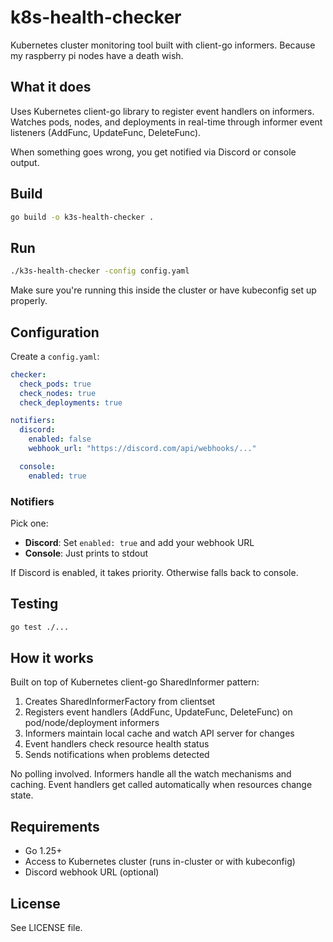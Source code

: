 # k8s-health-checker

Kubernetes cluster monitoring tool built with client-go informers.
Because my raspberry pi nodes have a death wish.

## What it does

Uses Kubernetes client-go library to register event handlers on informers. Watches pods, nodes, and deployments in real-time through informer event listeners (AddFunc, UpdateFunc, DeleteFunc).

When something goes wrong, you get notified via Discord or console output.

## Build

```bash
go build -o k3s-health-checker .
```

## Run

```bash
./k3s-health-checker -config config.yaml
```

Make sure you're running this inside the cluster or have kubeconfig set up properly.

## Configuration

Create a `config.yaml`:

```yaml
checker:
  check_pods: true
  check_nodes: true
  check_deployments: true

notifiers:
  discord:
    enabled: false
    webhook_url: "https://discord.com/api/webhooks/..."

  console:
    enabled: true
```

### Notifiers

Pick one:

- **Discord**: Set `enabled: true` and add your webhook URL
- **Console**: Just prints to stdout

If Discord is enabled, it takes priority. Otherwise falls back to console.

## Testing

```bash
go test ./...
```

## How it works

Built on top of Kubernetes client-go SharedInformer pattern:

1. Creates SharedInformerFactory from clientset
2. Registers event handlers (AddFunc, UpdateFunc, DeleteFunc) on pod/node/deployment informers
3. Informers maintain local cache and watch API server for changes
4. Event handlers check resource health status
5. Sends notifications when problems detected

No polling involved. Informers handle all the watch mechanisms and caching. Event handlers get called automatically when resources change state.

## Requirements

- Go 1.25+
- Access to Kubernetes cluster (runs in-cluster or with kubeconfig)
- Discord webhook URL (optional)

## License

See LICENSE file.
